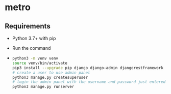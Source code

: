 # metro



## Requirements

- Python 3.7+ with pip

- Run the command

- ```bash
  python3 -m venv venv
  source venv/bin/activate
  pip3 install --upgrade pip django django-admin djangorestframework pylint pylint-django
  # create a user to use admin panel
  python3 manage.py createsuperuser
  # login the admin panel with the username and password just entered
  python3 manage.py runserver
  ```

